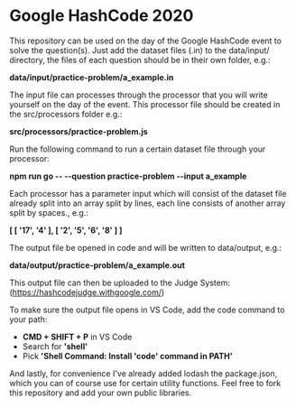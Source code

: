 # Google HashCode 2020

This repository can be used on the day of the Google HashCode event to solve the question(s).
Just add the dataset files (.in) to the data/input/ directory, the files of each question should be in their own folder, e.g.:

**data/input/practice-problem/a_example.in**

The input file can processes through the processor that you will write yourself on the day of the event. This processor file should be created in the src/processors folder e.g.:

**src/processors/practice-problem.js**

Run the following command to run a certain dataset file through your processor:

**npm run go -- --question practice-problem --input a_example**

Each processor has a parameter input which will consist of the dataset file already split into an array split by lines, each line consists of another array split by spaces., e.g.: 

**[ [ '17', '4' ], [ '2', '5', '6', '8' ] ]**

The output file be opened in code and will be written to data/output, e.g.:

 **data/output/practice-problem/a_example.out**

This output file can then be uploaded to the Judge System: (https://hashcodejudge.withgoogle.com/)

To make sure the output file opens in VS Code, add the code command to your path:

- **CMD + SHIFT + P** in VS Code
- Search for **'shell'**
- Pick **'Shell Command: Install 'code' command in PATH'**

And lastly, for convenience I've already added lodash the package.json, which you can of course use for certain utility functions. Feel free to fork this repository and add your own public libraries.